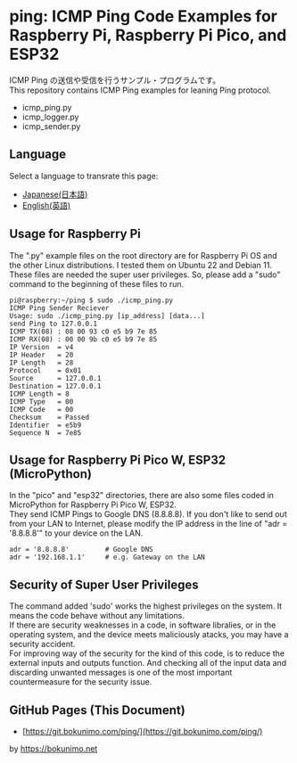 # ping: ICMP Ping Code Examples for Raspberry Pi, Raspberry Pi Pico, and ESP32

ICMP Ping の送信や受信を行うサンプル・プログラムです。  
This repository contains ICMP Ping examples for leaning Ping protocol.  

* icmp_ping.py
* icmp_logger.py
* icmp_sender.py

## Language

Select a language to transrate this page:

* [Japanese(日本語)](https://translate.google.com/website?sl=en&tl=ja&hl&u=https://git.bokunimo.com/ping/)
* [English(英語)](https://git.bokunimo.com/ping/)

## Usage for Raspberry Pi  

The ".py" example files on the root directory are for Raspberry Pi OS and the other Linux distributions. I tested them on Ubuntu 22 and Debian 11.  
These files are needed the super user privileges.  So, please add a "sudo" command to the beginning of these files to run.  

	pi@raspberry:~/ping $ sudo ./icmp_ping.py  
	ICMP Ping Sender Reciever  
	Usage: sudo ./icmp_ping.py [ip_address] [data...]  
	send Ping to 127.0.0.1  
	ICMP TX(08) : 08 00 93 c0 e5 b9 7e 85  
	ICMP RX(08) : 00 00 9b c0 e5 b9 7e 85  
	IP Version  = v4  
	IP Header   = 20  
	IP Length   = 28  
	Protocol    = 0x01  
	Source      = 127.0.0.1  
	Destination = 127.0.0.1  
	ICMP Length = 8  
	ICMP Type   = 00  
	ICMP Code   = 00  
	Checksum    = Passed  
	Identifier  = e5b9  
	Sequence N  = 7e85  

## Usage for Raspberry Pi Pico W, ESP32 (MicroPython)

In the "pico" and "esp32" directories, there are also some files coded in MicroPython for Raspberry Pi Pico W, ESP32.  
They send ICMP Pings to Google DNS (8.8.8.8).  If you don't like to send out from your LAN to Internet, please modify the IP address in the line of "adr = '8.8.8.8'" to your device on the LAN.  

	adr = '8.8.8.8'         # Google DNS
	adr = '192.168.1.1'     # e.g. Gateway on the LAN

## Security of Super User Privileges

The command added 'sudo' works the highest privileges on the system. It means the code behave without any limitations.  
If there are security weaknesses in a code, in software libralies, or in the operating system, and the device meets maliciously atacks, you may have a security accident.  
For improving way of the security for the kind of this code, is to reduce the external inputs and outputs function. And checking all of the input data and discarding unwanted messages is one of the most important countermeasure for the security issue.  

## GitHub Pages (This Document)

* [https://git.bokunimo.com/ping/](https://git.bokunimo.com/ping/)

by <https://bokunimo.net>

